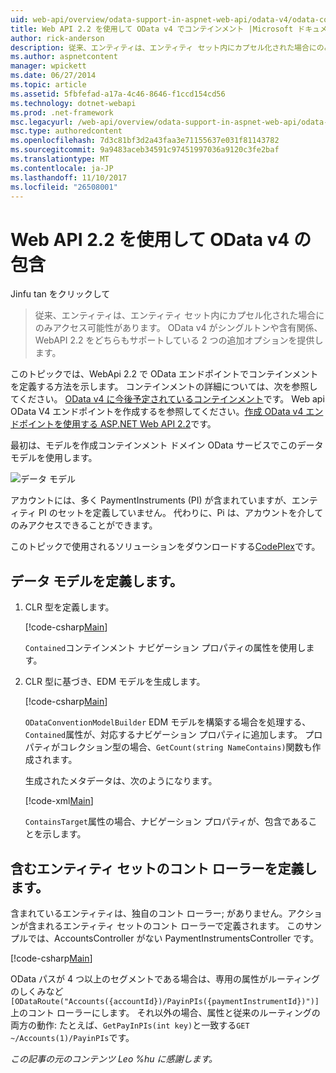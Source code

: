 ```yaml
---
uid: web-api/overview/odata-support-in-aspnet-web-api/odata-v4/odata-containment-in-web-api-22
title: Web API 2.2 を使用して OData v4 でコンテインメント |Microsoft ドキュメント
author: rick-anderson
description: 従来、エンティティは、エンティティ セット内にカプセル化された場合にのみアクセス可能性があります。 OData v4 には、単一予測クエリおよび Con 2 つの追加オプションを提供しています.
ms.author: aspnetcontent
manager: wpickett
ms.date: 06/27/2014
ms.topic: article
ms.assetid: 5fbfefad-a17a-4c46-8646-f1ccd154cd56
ms.technology: dotnet-webapi
ms.prod: .net-framework
msc.legacyurl: /web-api/overview/odata-support-in-aspnet-web-api/odata-v4/odata-containment-in-web-api-22
msc.type: authoredcontent
ms.openlocfilehash: 7d3c81bf3d2a43faa3e71155637e031f81143782
ms.sourcegitcommit: 9a9483aceb34591c97451997036a9120c3fe2baf
ms.translationtype: MT
ms.contentlocale: ja-JP
ms.lasthandoff: 11/10/2017
ms.locfileid: "26508001"
---
```

<a name="containment-in-odata-v4-using-web-api-22"></a>Web API 2.2 を使用して OData v4 の包含
====================
Jinfu tan をクリックして

> 従来、エンティティは、エンティティ セット内にカプセル化された場合にのみアクセス可能性があります。 OData v4 がシングルトンや含有関係、WebAPI 2.2 をどちらもサポートしている 2 つの追加オプションを提供します。


このトピックでは、WebApi 2.2 で OData エンドポイントでコンテインメントを定義する方法を示します。 コンテインメントの詳細については、次を参照してください。 [OData v4 に今後予定されているコンテインメント](https://blogs.msdn.com/b/odatateam/archive/2014/03/13/containment-is-coming-with-odata-v4.aspx)です。 Web api OData V4 エンドポイントを作成するを参照してください。[作成 OData v4 エンドポイントを使用する ASP.NET Web API 2.2](create-an-odata-v4-endpoint.md)です。

最初は、モデルを作成コンテインメント ドメイン OData サービスでこのデータ モデルを使用します。

![データ モデル](odata-containment-in-web-api-22/_static/image1.png)

アカウントには、多く PaymentInstruments (PI) が含まれていますが、エンティティ PI のセットを定義していません。 代わりに、Pi は、アカウントを介してのみアクセスできることができます。

このトピックで使用されるソリューションをダウンロードする[CodePlex](https://aspnet.codeplex.com/SourceControl/latest#Samples/WebApi/OData/v4/ODataContainmentSample/)です。

## <a name="defining-the-data-model"></a>データ モデルを定義します。

1. CLR 型を定義します。

    [!code-csharp[Main](odata-containment-in-web-api-22/samples/sample1.cs)]

    `Contained`コンテインメント ナビゲーション プロパティの属性を使用します。
2. CLR 型に基づき、EDM モデルを生成します。

    [!code-csharp[Main](odata-containment-in-web-api-22/samples/sample2.cs)]

    `ODataConventionModelBuilder` EDM モデルを構築する場合を処理する、`Contained`属性が、対応するナビゲーション プロパティに追加します。 プロパティがコレクション型の場合、`GetCount(string NameContains)`関数も作成されます。

    生成されたメタデータは、次のようになります。

    [!code-xml[Main](odata-containment-in-web-api-22/samples/sample3.xml?highlight=10)]

    `ContainsTarget`属性の場合、ナビゲーション プロパティが、包含であることを示します。

## <a name="define-the-containing-entity-set-controller"></a>含むエンティティ セットのコント ローラーを定義します。

含まれているエンティティは、独自のコント ローラー; がありません。アクションが含まれるエンティティ セットのコント ローラーで定義されます。 このサンプルでは、AccountsController がない PaymentInstrumentsController です。

[!code-csharp[Main](odata-containment-in-web-api-22/samples/sample4.cs)]

OData パスが 4 つ以上のセグメントである場合は、専用の属性がルーティングのしくみなど`[ODataRoute("Accounts({accountId})/PayinPIs({paymentInstrumentId})")]`上のコント ローラーにします。 それ以外の場合、属性と従来のルーティングの両方の動作: たとえば、`GetPayInPIs(int key)`と一致する`GET ~/Accounts(1)/PayinPIs`です。

*この記事の元のコンテンツ Leo %hu に感謝します。*
